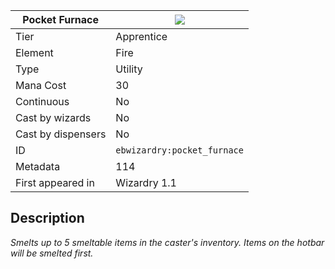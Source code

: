 | Pocket Furnace |![](https://github.com/Electroblob77/Wizardry/blob/1.12.2/src/main/resources/assets/ebwizardry/textures/spells/pocket_furnace.png)|
|---|---|
| Tier | Apprentice |
| Element | Fire |
| Type | Utility |
| Mana Cost | 30 |
| Continuous | No |
| Cast by wizards | No |
| Cast by dispensers | No |
| ID | `ebwizardry:pocket_furnace` |
| Metadata | 114 |
| First appeared in | Wizardry 1.1 |
## Description
_Smelts up to 5 smeltable items in the caster's inventory. Items on the hotbar will be smelted first._